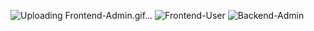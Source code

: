![Uploading Frontend-Admin.gif…]()
![Frontend-User](https://user-images.githubusercontent.com/83785383/177002576-aaa1c17b-e075-4663-bb37-8ac0dd425ab0.gif)
![Backend-Admin](https://user-images.githubusercontent.com/83785383/177002582-35924197-d3d7-4726-b6cb-679715fe0933.gif)
